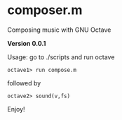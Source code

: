 # composer.m
Composing music with GNU Octave

**Version 0.0.1**

Usage: go to ./scripts and run octave

`octave1> run compose.m`

followed by

`octave2> sound(v,fs)`

Enjoy!
